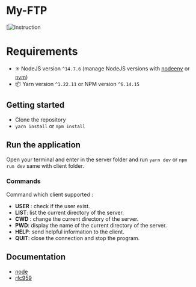 # My-FTP

[![Instruction](https://github.com/Gi-jutsu/myftp)
# Requirements

- :eight_spoked_asterisk: NodeJS version `^14.7.6` (manage NodeJS versions with [nodeenv](https://github.com/nodenv/nodenv) or [nvm](https://github.com/nvm-sh/nvm))
- :package: Yarn version `^1.22.11` or NPM version `^6.14.15`

## Getting started

- Clone the repository
- `yarn install` or `npm install`

## Run the application
Open your terminal and enter in the server folder and run `yarn dev` or `npm run dev` same with client folder.

### Commands
Command which client supported :

- **USER** <username>: check if the user exist. </br>
- **LIST**: list the current directory of the server. </br>
- **CWD** <directory>: change the current directory of the server. </br>
- **PWD**: display the name of the current directory of the server. </br>
- **HELP**: send helpful information to the client. </br>
- **QUIT**: close the connection and stop the program. </br>
## Documentation

- [node](https://nodejs.org/api/process.html)
- [rfc959](https://datatracker.ietf.org/doc/html/rfc959)
